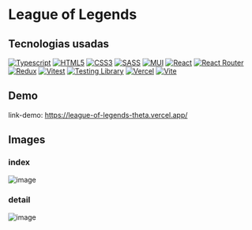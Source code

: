# League of Legends

## Tecnologias usadas
[![Typescript](https://img.shields.io/badge/typescript-black?style=for-the-badge&logo=typescript)](https://github.com/josseLara)
[![HTML5](https://img.shields.io/badge/html5-black?style=for-the-badge&logo=html5)](https://hub.docker.com/u/josseLara)
[![CSS3](https://img.shields.io/badge/css3-black?style=for-the-badge&logo=css3)](https://hub.docker.com/u/josseLara)
[![SASS](https://img.shields.io/badge/sass-black?style=for-the-badge&logo=sass)](https://github.com/wervlad)
[![MUI](https://img.shields.io/badge/mui-black?style=for-the-badge&logo=mui)](https://github.com/wervlad)
[![React](https://img.shields.io/badge/react-black?style=for-the-badge&logo=react)](https://github.com/josseLara)
[![React Router](https://img.shields.io/badge/reactrouter-black?style=for-the-badge&logo=reactrouter)](https://github.com/josseLara)
[![Redux](https://img.shields.io/badge/redux-black?style=for-the-badge&logo=redux)](https://github.com/josseLara)
[![Vitest](https://img.shields.io/badge/vitest-black?style=for-the-badge&logo=vitest)](https://github.com/josseLara)
[![Testing Library](https://img.shields.io/badge/testinglibrary-black?style=for-the-badge&logo=testinglibrary)](https://github.com/josseLara)
[![Vercel](https://img.shields.io/badge/vercel-black?style=for-the-badge&logo=vercel)](https://github.com/josseLara)
[![Vite](https://img.shields.io/badge/vite-black?style=for-the-badge&logo=vite)](https://github.com/josseLara)


## Demo
link-demo: https://league-of-legends-theta.vercel.app/ 

## Images

### index
![image](https://github.com/josseLara/League-of-Legends/assets/99273526/7a87b268-7b7b-42aa-b0ba-331f69a27f80)

### detail
![image](https://github.com/josseLara/League-of-Legends/assets/99273526/a21292e6-3ce8-4a43-b83b-51abd486e2b0)

